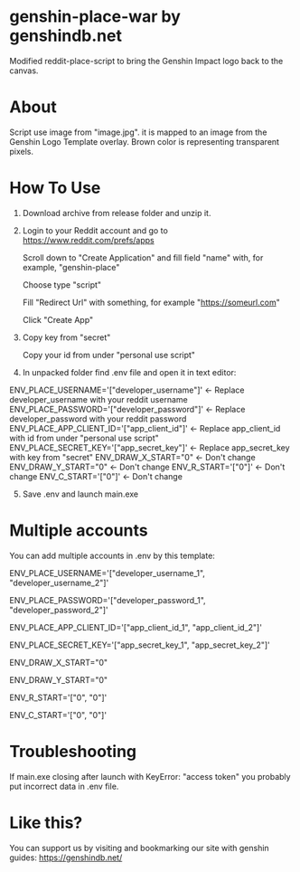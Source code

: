 # genshin-place-war by genshindb.net
Modified reddit-place-script to bring the Genshin Impact logo back to the canvas.

# About
Script use image from "image.jpg". it is mapped to an image from the Genshin Logo Template overlay. Brown color is representing transparent pixels.

# How To Use
1. Download archive from release folder and unzip it.
2. Login to your Reddit account and go to
   https://www.reddit.com/prefs/apps
   
   Scroll down to "Create Application" and fill field "name" with, for example, "genshin-place"
   
   Choose type "script"
   
   Fill "Redirect Url" with something, for example "https://someurl.com"
   
   Click "Create App"
   
3. Copy key from "secret"

   Copy your id from under "personal use script"
   
4. In unpacked folder find .env file and open it in text editor:

ENV_PLACE_USERNAME='["developer_username"]'       <- Replace developer_username with your reddit username
ENV_PLACE_PASSWORD='["developer_password"]'       <- Replace developer_password with your reddit password
ENV_PLACE_APP_CLIENT_ID='["app_client_id"]'       <- Replace app_client_id with id from under "personal use script"
ENV_PLACE_SECRET_KEY='["app_secret_key"]'         <- Replace app_secret_key with key from "secret"
ENV_DRAW_X_START="0"                              <- Don't change
ENV_DRAW_Y_START="0"                              <- Don't change
ENV_R_START='["0"]'                               <- Don't change
ENV_C_START='["0"]'                               <- Don't change

5. Save .env and launch main.exe

# Multiple accounts
You can add multiple accounts in .env by this template:

ENV_PLACE_USERNAME='["developer_username_1", "developer_username_2"]'

ENV_PLACE_PASSWORD='["developer_password_1", "developer_password_2"]'

ENV_PLACE_APP_CLIENT_ID='["app_client_id_1", "app_client_id_2"]'

ENV_PLACE_SECRET_KEY='["app_secret_key_1", "app_secret_key_2"]'

ENV_DRAW_X_START="0"

ENV_DRAW_Y_START="0"

ENV_R_START='["0", "0"]'

ENV_C_START='["0", "0"]'


# Troubleshooting
If main.exe closing after launch with KeyError: "access token" you probably put incorrect data in .env file.

# Like this?
You can support us by visiting and bookmarking our site with genshin guides: https://genshindb.net/
